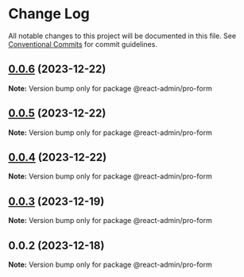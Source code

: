 # Change Log

All notable changes to this project will be documented in this file. See [Conventional Commits](https://conventionalcommits.org) for commit
guidelines.

## [0.0.6](https://git.aihuoshi.net/algo_analysis_plat/web/fd-react-admin-components/compare/@react-admin/pro-form@0.0.5...@react-admin/pro-form@0.0.6) (2023-12-22)

**Note:** Version bump only for package @react-admin/pro-form

## [0.0.5](https://git.aihuoshi.net/algo_analysis_plat/web/fd-react-admin-components/compare/@react-admin/pro-form@0.0.4...@react-admin/pro-form@0.0.5) (2023-12-22)

**Note:** Version bump only for package @react-admin/pro-form

## [0.0.4](https://git.aihuoshi.net/algo_analysis_plat/web/fd-react-admin-components/compare/@react-admin/pro-form@0.0.3...@react-admin/pro-form@0.0.4) (2023-12-22)

**Note:** Version bump only for package @react-admin/pro-form

## [0.0.3](https://git.aihuoshi.net/algo_analysis_plat/web/fd-react-admin-components/compare/@react-admin/pro-form@0.0.2...@react-admin/pro-form@0.0.3) (2023-12-19)

**Note:** Version bump only for package @react-admin/pro-form

## 0.0.2 (2023-12-18)

**Note:** Version bump only for package @react-admin/pro-form
